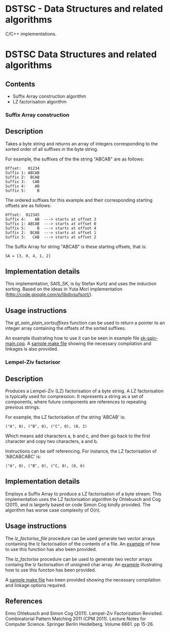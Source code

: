 DSTSC - Data Structures and related algorithms
==============================================

C/C++ implementations.

DSTSC Data Structures and related algorithms
============================================

Contents
--------

* Suffix Array construction algorithm 
* LZ factorisation algorithm

### Suffix Array construction

## Description

Takes a byte string and returns an array of integers corresponding to the sorted order of all suffixes in the byte string. 

For example, the suffixes of the the string "ABCAB" are as follows:

    Offset:   01234
    Suffix 1: ABCAB
    Suffix 2:  BCAB
    Suffix 3:   CAB
    Suffix 4:    AB
    Suffix 5:     B

The ordered suffixes for this example and their corresponding starting offsets are as follows:

    Offset:  012345
    Suffix 4:    AB  ---> starts at offset 3
    Suffix 1: ABCAB  ---> starts at offset 0
    Suffix 5:     B  ---> starts at offset 4
    Suffix 2:  BCAB  ---> starts at offset 1
    Suffix 3:   CAB  ---> starts at offset 2

The Suffix Array for string "ABCAB" is these starting offsets, that is:

    SA = [3, 0, 4, 1, 2]

## Implementation details

This implementation, SAIS_SK, is by Stefan Kurtz and uses the induction sorting. Based on the ideas in Yuta Mori implementation (http://code.google.com/p/libdivsufsort/).

## Usage instructions

The _gt_sain_plain_sortsuffixes_ function can be used to return a pointer to an integer array containing the offsets of the sorted suffixes. 

An example illustrating how to use it can be seen in example file [sk-sain-main.cpp](SAIS-SK/src/sk-sain-main.cpp). A [sample make file](SAIS-SK/src/Makefile) showing the necessary compilation and linkages is also provided.  

### Lempel-Ziv factorisor

## Description 

Produces a Lempel-Ziv (LZ) factorisation of a byte string. A LZ factorisation is typically used for compression. It represents a string as a set of components, where future components are references to repeating previous strings.

For example, the LZ factorisation of the string 'ABCAB' is:

    ("A", 0), ("B", 0), ("C", 0), (0, 2)

Which means add characters a, b and c, and then go back to the first character and copy two characters, a and b.

Instructions can be self referencing. For instance, the LZ factorisation of 'ABCABCABC' is:

    ("A", 0), ("B", 0), ("C, 0), (0, 6)

## Implementation details

Employs a Suffix Array to produce a LZ factorisation of a byte stream. This implementation uses the LZ factorisation algorithm by Ohlebusch and Cog (2011), and is largerly based on code Simon Cog kindly provided. The algorithm has worse case complexity of O(n).

## Usage instructions

The _lz_factorise_file_ procedure can be used generate two vector arrays containing the lz factorisation of the contents of a file. An [example](lzOG/src/main.cpp) of how to use this function has also been provided.

The _lz_factorise_ procedure can be used to generate two vector arrays containg the lz factorisation of unsigned char array. An [example](lzOG/src/main2.cpp) illustrating how to use this functon has been provided.

A [sample make file](lzOG/Makefile) has been provided showing the necessary compilation and linkage options required. 

References
---------- 
  
  Enno Ohlebusch and Simon Cog (2011). Lempel-Ziv Factorization Revisited.
  Combinatorial Pattern Matching 2011 (CPM 2011). Lecture Notes for Computer Science.
  Springer Berlin Heidelberg. Volume 6661. pp 15-26.
